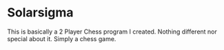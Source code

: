 # Solarsigma
This is basically a 2 Player Chess program I created. Nothing different nor special about it. Simply a chess game.
